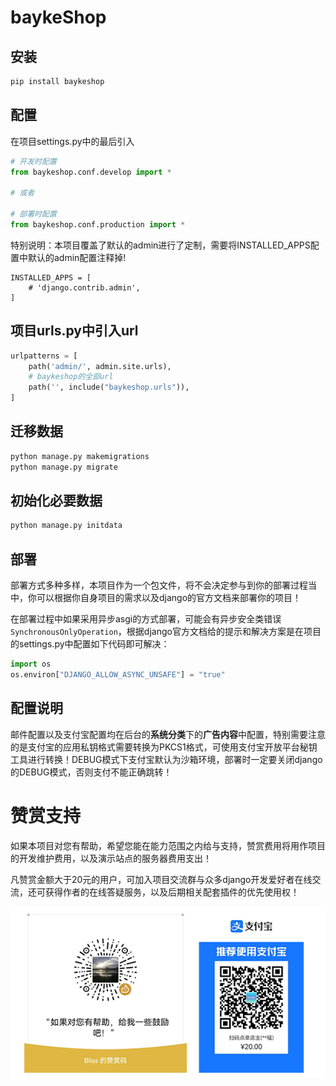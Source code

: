 # baykeShop

## 安装

```python
pip install baykeshop
```

## 配置

在项目settings.py中的最后引入

```python
# 开发时配置
from baykeshop.conf.develop import *

# 或者

# 部署时配置
from baykeshop.conf.production import *
```

特别说明：本项目覆盖了默认的admin进行了定制，需要将INSTALLED_APPS配置中默认的admin配置注释掉!

```
INSTALLED_APPS = [
    # 'django.contrib.admin',
]
```

## 项目urls.py中引入url

```python
urlpatterns = [
    path('admin/', admin.site.urls),
    # baykeshop的全部url
    path('', include("baykeshop.urls")),
]
```

## 迁移数据

```python
python manage.py makemigrations
python manage.py migrate
```

## 初始化必要数据

```python
python manage.py initdata
```

## 部署

部署方式多种多样，本项目作为一个包文件，将不会决定参与到你的部署过程当中，你可以根据你自身项目的需求以及django的官方文档来部署你的项目！

在部署过程中如果采用异步asgi的方式部署，可能会有异步安全类错误 `SynchronousOnlyOperation`，根据django官方文档给的提示和解决方案是在项目的settings.py中配置如下代码即可解决：

```python
import os
os.environ["DJANGO_ALLOW_ASYNC_UNSAFE"] = "true"
```

## 配置说明

邮件配置以及支付宝配置均在后台的**系统分类**下的**广告内容**中配置，特别需要注意的是支付宝的应用私钥格式需要转换为PKCS1格式，可使用支付宝开放平台秘钥工具进行转换！DEBUG模式下支付宝默认为沙箱环境，部署时一定要关闭django的DEBUG模式，否则支付不能正确跳转！

# 赞赏支持

如果本项目对您有帮助，希望您能在能力范围之内给与支持，赞赏费用将用作项目的开发维护费用，以及演示站点的服务器费用支出！

凡赞赏金额大于20元的用户，可加入项目交流群与众多django开发爱好者在线交流，还可获得作者的在线答疑服务，以及后期相关配套插件的优先使用权！

![输入图片说明](baykeshop/apps/system/static/img/fav.png)
